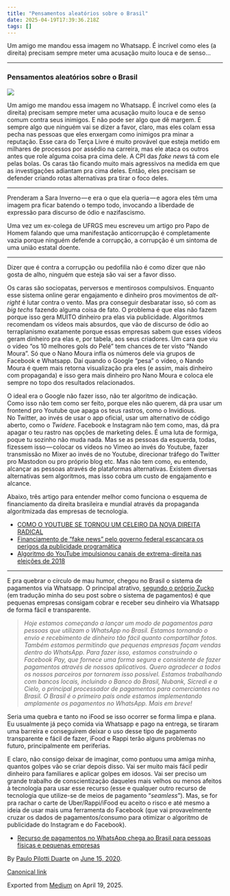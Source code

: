 ```yaml
---
title: "Pensamentos aleatórios sobre o Brasil"
date: 2025-04-19T17:39:36.218Z
tags: []
---
```


Um amigo me mandou essa imagem no Whatsapp. É incrível como eles (a direita) precisam sempre meter uma acusação muito louca e de senso…

* * *

### Pensamentos aleatórios sobre o Brasil

![](https://cdn-images-1.medium.com/max/800/0*z4pU2mGb9uX7L54v.jpg)

Um amigo me mandou essa imagem no Whatsapp. É incrível como eles (a direita) precisam sempre meter uma acusação muito louca e de senso comum contra seus inimigos. E não pode ser algo que dê margem. É sempre algo que ninguém vai se dizer a favor, claro, mas eles colam essa pecha nas pessoas que eles enxergam como inimigos pra minar a reputação. Esse cara do Terça Livre é muito provável que esteja metido em milhares de processos por assédio na carreira, mas ele ataca os outros antes que role alguma coisa pra cima dele. A CPI das _fake news_ tá com ele pelas bolas. Os caras tão ficando muito mais agressivos na medida em que as investigações adiantam pra cima deles. Então, eles precisam se defender criando rotas alternativas pra tirar o foco deles.

* * *

Prenderam a Sara Inverno — e era o que ela queria — e agora eles têm uma imagem pra ficar batendo o tempo todo, invocando a liberdade de expressão para discurso de ódio e nazifascismo.

Uma vez um ex-colega de UFRGS meu escreveu um artigo pro Papo de Homem falando que uma manifestação anticorrupção é completamente vazia porque ninguém defende a corrupção, a corrupção é um sintoma de uma união estatal doente.

* * *

Dizer que é contra a corrupção ou pedofilia não é como dizer que não gosta de alho, ninguém que esteja são vai ser a favor disso.

Os caras são sociopatas, perversos e mentirosos compulsivos. Enquanto esse sistema online gerar engajamento e dinheiro pros movimentos de _alt-right_ é lutar contra o vento. Mas pra conseguir desbaratar isso, só com as _big techs_ fazendo alguma coisa de fato. O problema é que elas não fazem porque isso gera MUITO dinheiro pra elas via publicidade. Algoritmos recomendam os vídeos mais absurdos, que vão de discurso de ódio ao terraplanismo exatamente porque essas empresas sabem que esses vídeos geram dinheiro pra elas e, por tabela, aos seus criadores. Um cara que viu o vídeo “os 10 melhores gols do Pelé” tem chances de ter visto “Nando Moura”. Só que o Nano Moura infla os números dele via grupos de Facebook e Whatsapp. Daí quando o Google “pesa” o vídeo, o Nando Moura é quem mais retorna visualização pra eles (e assim, mais dinheiro com propaganda) e isso gera mais dinheiro pro Nano Moura e coloca ele sempre no topo dos resultados relacionados.

O ideal era o Google não fazer isso, não ter algoritmo de indicação.  
Como isso não tem como ser feito, porque eles não querem, dá pra usar um frontend pro Youtube que apaga os teus rastros, como o Invidious.  
No Twitter, ao invés de usar o app oficial, usar um alternativo de código aberto, como o _Twidere_. Facebook e Instagram não tem como, mas, dá pra apagar o teu rastro nas opções de marketing deles. É uma luta de formiga, poque tu sozinho não muda nada. Mas se as pessoas da esquerda, todas, fizessem isso — colocar os vídeos no Vimeo ao invés do Youtube, fazer transmissão no Mixer ao invés de no Youtube, direcionar tráfego do Twitter pro Mastodon ou pro próprio blog etc. Mas não tem como, eu entendo, alcançar as pessoas através de plataformas alternativas. Existem diversas alternativas sem algoritmos, mas isso cobra um custo de engajamento e alcance.

Abaixo, três artigo para entender melhor como funciona o esquema de financiamento da direita brasileira e mundial através da propaganda algoritmizada das empresas de tecnologia.

*   [COMO O YOUTUBE SE TORNOU UM CELEIRO DA NOVA DIREITA RADICAL](https://t.umblr.com/redirect?z=https%3A%2F%2Ftheintercept.com%2F2019%2F01%2F09%2Fyoutube-direita%2F&t=YWNhMzZhZDY2MjA5Yjk4YjgzZDVkNTVjYjNkOTVjM2ZkYTViMWRjYSxTNjBmbmRBWg%3D%3D&b=t%3AzgUqNmALhiFFXwBafYPBww&p=https%3A%2F%2Fwww.spammor.xyz%2Fpost%2F621020805905760256%2Fpensamentos-aleat%25C3%25B3rios-sobre-o-brasil-e-que-n%25C3%25A3o&m=0)
*   [Financiamento de “fake news” pelo governo federal escancara os perigos da publicidade programática](https://t.umblr.com/redirect?z=https%3A%2F%2Fmanualdousuario.net%2Fprogramatica-fake-news%2F&t=MzM1MzEzYjg1YzUxNTFlNTkyN2Q1MDZkNzliZDAxOGIyMDljZTE3NCxTNjBmbmRBWg%3D%3D&b=t%3AzgUqNmALhiFFXwBafYPBww&p=https%3A%2F%2Fwww.spammor.xyz%2Fpost%2F621020805905760256%2Fpensamentos-aleat%25C3%25B3rios-sobre-o-brasil-e-que-n%25C3%25A3o&m=0)
*   [Algoritmo do YouTube impulsionou canais de extrema-direita nas eleições de 2018](https://t.umblr.com/redirect?z=https%3A%2F%2Fmanualdousuario.net%2Fyoutube-em-alta-extrema-direita%2F&t=MTg3YzZhYzNmZWViMWRjMjgzZWQxN2U3MjRiZDg3NTJjZWU1MTRkMSxTNjBmbmRBWg%3D%3D&b=t%3AzgUqNmALhiFFXwBafYPBww&p=https%3A%2F%2Fwww.spammor.xyz%2Fpost%2F621020805905760256%2Fpensamentos-aleat%25C3%25B3rios-sobre-o-brasil-e-que-n%25C3%25A3o&m=0)

* * *

E pra quebrar o círculo de mau humor, chegou no Brasil o sistema de pagamentos via Whatsapp. O principal atrativo, [segundo o próprio Zucko](https://t.umblr.com/redirect?z=https%3A%2F%2Fwww.facebook.com%2Fzuck%2Fposts%2F10112015383177591&t=ZmEwZGM0MjBhMDhiNGQwZjVkMWY1MjJmMzczNWM2MmNhZDJmYTY2YixTNjBmbmRBWg%3D%3D&b=t%3AzgUqNmALhiFFXwBafYPBww&p=https%3A%2F%2Fwww.spammor.xyz%2Fpost%2F621020805905760256%2Fpensamentos-aleat%25C3%25B3rios-sobre-o-brasil-e-que-n%25C3%25A3o&m=0) (em tradução minha do seu post sobre o sistema de pagamentos) é que pequenas empresas consigam cobrar e receber seu dinheiro via Whatsapp de forma fácil e transparente.

> _Hoje estamos começando a lançar um modo de pagamentos para pessoas que utilizam o WhatsApp no Brasil. Estamos tornando o envio e recebimento de dinheiro tão fácil quanto compartilhar fotos. Também estamos permitindo que pequenas empresas façam vendas dentro do WhatsApp. Para fazer isso, estamos construindo o Facebook Pay, que fornece uma forma segura e consistente de fazer pagamentos através de nossos aplicativos. Quero agradecer a todos os nossos parceiros por tornarem isso possível. Estamos trabalhando com bancos locais, incluindo o Banco do Brasil, Nubank, Sicredi e a Cielo, o principal processador de pagamentos para comerciantes no Brasil. O Brasil é o primeiro país onde estamos implementando amplamente os pagamentos no WhatsApp. Mais em breve!_

Seria uma quebra e tanto no iFood se isso ocorrer se forma limpa e plana. Eu usualmente já peço comida via Whatsapp e pago na entrega, se tiraram uma barreira e conseguirem deixar o uso desse tipo de pagamento transparente e fácil de fazer, iFood e Rappi terão alguns problemas no futuro, principalmente em periferias.

E claro, não consigo deixar de imaginar, como pontuou uma amiga minha, quantos golpes vão se criar depois disso. Vai ser muito mais fácil pedir dinheiro para familiares e aplicar golpes em idosos. Vai ser preciso um grande trabalho de conscientização daqueles mais velhos ou menos afeitos à tecnologia para usar esse recurso (esse e qualquer outro recurso de tecnologia que utilize-se de meios de pagamento “_seamless_”). Mas, se for pra rachar o carte de Uber/Rappi/iFood eu aceito o risco e até mesmo a ideia de usar mais uma ferramenta do Facebook (que vai provavelmente cruzar os dados de pagamentos/consumo para otimizar o algoritmo de publicidade do Instagram e do Facebook).

*   [Recurso de pagamentos no WhatsApp chega ao Brasil para pessoas físicas e pequenas empresas](https://t.umblr.com/redirect?z=https%3A%2F%2Fblog.whatsapp.com%2Fbringing-payments-to-whatsapp-for-people-and-small-businesses-in-brazil&t=ZWY4MDgzMjI5OGRlOTM1MWNlMWQ3NDc1MmY2NjJmYjcxNGUwZTE5MSxTNjBmbmRBWg%3D%3D&b=t%3AzgUqNmALhiFFXwBafYPBww&p=https%3A%2F%2Fwww.spammor.xyz%2Fpost%2F621020805905760256%2Fpensamentos-aleat%25C3%25B3rios-sobre-o-brasil-e-que-n%25C3%25A3o&m=0)

By [Paulo Pilotti Duarte](https://medium.com/@paulopilotti) on [June 15, 2020](https://medium.com/p/deed7d3442f5).

[Canonical link](https://medium.com/@paulopilotti/pensamentos-aleat%C3%B3rios-sobre-o-brasil-deed7d3442f5)

Exported from [Medium](https://medium.com) on April 19, 2025.